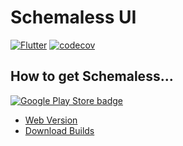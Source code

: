 # Schemaless UI

[![Flutter](https://github.com/prijindal/schemaless-ui/actions/workflows/flutter.yml/badge.svg)](https://github.com/prijindal/schemaless-ui/actions/workflows/flutter.yml)
[![codecov](https://codecov.io/gh/prijindal/schemaless-ui/branch/main/graph/badge.svg?token=75K4JMDVSJ)](https://codecov.io/gh/prijindal/schemaless-ui)

## How to get Schemaless...

[![Google Play Store badge](https://play.google.com/intl/en_us/badges/images/badge_new.png)](https://play.google.com/store/apps/details?id=com.prijindal.schemaless) &nbsp;&nbsp;

- [Web Version](https://schemaless-prijindal.web.app/)
- [Download Builds](https://nightly.link/prijindal/schemaless-ui/workflows/flutter/main)
